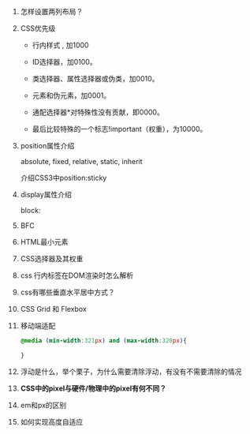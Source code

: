 1. 怎样设置两列布局？ 

2. CSS优先级 

   + 行内样式 ,  加1000

   - ID选择器，加0100。

   - 类选择器、属性选择器或伪类，加0010。

   - 元素和伪元素，加0001。

   - 通配选择器\*对特殊性没有贡献，即0000。

   - 最后比较特殊的一个标志!important（权重），为10000。

     

3. position属性介绍

   absolute, fixed, relative,  static,  inherit

   介绍CSS3中position:sticky 

4. display属性介绍

   block: 

5. BFC

6. HTML最小元素

7. CSS选择器及其权重

8. css 行内标签在DOM渲染时怎么解析

9. css有哪些垂直水平居中方式？

10. CSS Grid 和 Flexbox 

11. 移动端适配

    ```css
    @media (min-width:321px) and (max-width:320px){
    	
    }
    ```

12. 浮动是什么，举个栗子，为什么需要清除浮动，有没有不需要清除的情况 

13. **CSS中的pixel与硬件/物理中的pixel有何不同？** 

14. em和px的区别 

15. 如何实现高度自适应 
